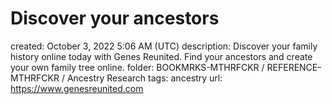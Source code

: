 # Discover your ancestors

created: October 3, 2022 5:06 AM (UTC)
description: Discover your family history online today with Genes Reunited. Find your ancestors and create your own family tree online.
folder: BOOKMRKS-MTHRFCKR / REFERENCE-MTHRFCKR / Ancestry Research
tags: ancestry
url: https://www.genesreunited.com